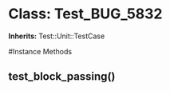 # Class: Test_BUG_5832
**Inherits:** Test::Unit::TestCase
    




#Instance Methods
## test_block_passing() [](#method-i-test_block_passing)

